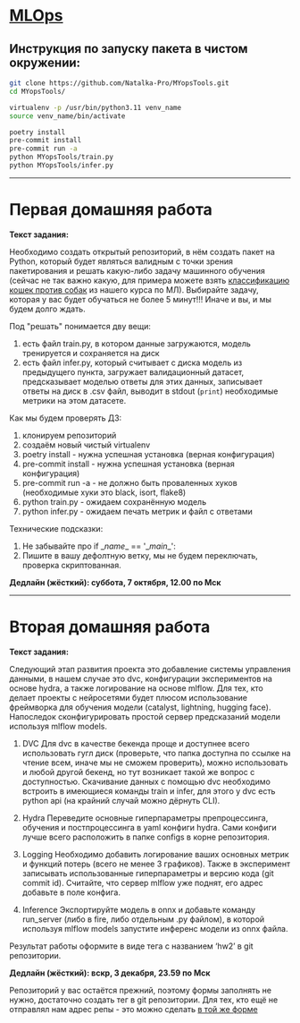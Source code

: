 # [MLOps](https://github.com/girafe-ai/mlops)

## Инструкция по запуску пакета в чистом окружении:
```bash
git clone https://github.com/Natalka-Pro/MYopsTools.git
cd MYopsTools/
```

```bash
virtualenv -p /usr/bin/python3.11 venv_name
source venv_name/bin/activate
```

```bash
poetry install
pre-commit install
pre-commit run -a
python MYopsTools/train.py
python MYopsTools/infer.py
```

---
# Первая домашняя работа
**Текст задания:**

Необходимо создать открытый репозиторий, в нём создать пакет на Python, который будет являться валидным с точки зрения пакетирования и решать какую-либо задачу машинного обучения (сейчас не так важно какую, для примера можете взять [классификацию кошек против собак](https://github.com/girafe-ai/ml-course/blob/master/week0_10_cnn/week10_cnn_seminar.ipynb) из нашего курса по МЛ). Выбирайте задачу, которая у вас будет обучаться не более 5 минут!!! Иначе и вы, и мы будем долго ждать.

Под "решать" понимается дву вещи:
1. есть файл train.py, в котором данные загружаются, модель тренируется и сохраняется на диск
2. есть файл infer.py, который считывает с диска модель из предыдущего пункта, загружает валидационный датасет, предсказывает моделью ответы для этих данных, записывает ответы на диск в .csv файл, выводит в stdout (`print`) необходимые метрики на этом датасете.

Как мы будем проверять ДЗ:
1. клонируем репозиторий
2. создаём новый чистый virtualenv
3. poetry install - нужна успешная установка (верная конфигурация)
4. pre-commit install - нужна успешная установка (верная конфигурация)
5. pre-commit run -a - не должно быть проваленных хуков (необходимые хуки это black, isort, flake8)
6. python train.py - ожидаем сохранённую модель
7. python infer.py - ожидаем печать метрик и файл с ответами

Технические подсказки:
1. Не забывайте про if \__name__ == '\__main__':
2. Пишите в вашу дефолтную ветку, мы не будем переключать, проверка скриптованная.

**Дедлайн (жёсткий): суббота, 7 октября, 12.00 по Мск**


---
# Вторая домашняя работа
**Текст задания:**

Следующий этап развития проекта это добавление системы управления данными, в нашем случае это dvc, конфигурации экспериментов на основе hydra, а также логирование на основе mlflow. Для тех, кто делает проекты с нейросетями будет плюсом использование фреймворка для обучения модели (catalyst, lightning, hugging face). Напоследок сконфигурировать простой сервер предсказаний модели используя mlflow models.

1. DVC
Для dvc в качестве бекенда проще и доступнее всего использовать гугл диск (проверьте, что папка доступна по ссылке на чтение всем, иначе мы не сможем проверить), можно использовать и любой другой бекенд, но тут возникает такой же вопрос с доступностью.
Скачивание данных с помощью dvc необходимо встроить в имеющиеся команды train и infer, для этого у dvc есть python api (на крайний случай можно дёрнуть CLI).

2. Hydra
Переведите основные гиперпараметры препроцессинга, обучения и постпроцессинга в yaml конфиги hydra. Сами конфиги лучше всего расположить в папке configs в корне репозитория.

3. Logging
Необходимо добавить логирование ваших основных метрик и функций потерь (всего не менее 3 графиков). Также в эксперимент записывать использованные гиперпараметры и версию кода (git commit id). Считайте, что сервер mlflow уже поднят, его адрес добавьте в поле конфига.

4. Inference
Экспортируйте модель в onnx и добавьте команду run_server (либо в fire, либо отдельным .py файлом), в которой используя mlflow models запустите инференс модели из onnx файла.

Результат работы оформите в виде тега с названием ‘hw2’ в git репозитории.

**Дедлайн (жёсткий): вскр, 3 декабря, 23.59 по Мск**

Репозиторий у вас остаётся прежний, поэтому формы заполнять не нужно, достаточно создать тег в git репозитории. Для тех, кто ещё не отправлял нам адрес репы - это можно сделать [в той же форме](https://docs.google.com/forms/d/e/1FAIpQLSfLlurK3Z3KQNnobvvKD8ObZ5NVdaiwf57jaVVHnHoautivpw/viewform?usp=sf_link)
